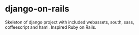 django-on-rails
===============

Skeleton of django project with included webassets, south, sass, coffeescript and haml. Inspired Ruby on Rails.